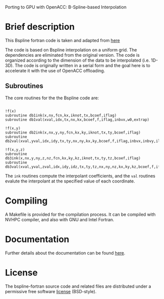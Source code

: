 Porting to GPU with OpenACC: B-Spline-based Interpolation

# Brief description

This Bspline fortran code is taken and adapted
from [here](http://jacobwilliams.github.io/bspline-fortran/)

The code is based on Bspline interpolation on a uniform grid. The dependencies are eliminated from the original version. The code is organized according to the dimension of the data to be interpolated (i.e. 1D-3D). The code is originally written in a serial form and the goal here is to accelerate it with the use of OpenACC offloading.                                                 

## Subroutines

The core routines for the the Bspline code are:

```Fortran

!f(x)
subroutine db1ink(x,nx,fcn,kx,iknot,tx,bcoef,iflag)
subroutine db1val(xval,idx,tx,nx,kx,bcoef,f,iflag,inbvx,w0,extrap)

!f(x,y)
subroutine db2ink(x,nx,y,ny,fcn,kx,ky,iknot,tx,ty,bcoef,iflag)
subroutine db2val(xval,yval,idx,idy,tx,ty,nx,ny,kx,ky,bcoef,f,iflag,inbvx,inbvy,iloy,w1,w0,extrap)

!f(x,y,z)
subroutine db3ink(x,nx,y,ny,z,nz,fcn,kx,ky,kz,iknot,tx,ty,tz,bcoef,iflag)
subroutine db3val(xval,yval,zval,idx,idy,idz,tx,ty,tz,nx,ny,nz,kx,ky,kz,bcoef,f,iflag,inbvx,inbvy,inbvz,iloy,iloz,w2,w1,w0,extrap)
```

The ```ink``` routines compute the interpolant coefficients, and the ```val``` routines evalute the interpolant at the specified value of each coordinate.

# Compiling

A Makefile is provided for the compilation process. It can be compiled with NVHPC compiler, and also with GNU and Intel Fortran.

# Documentation

Further details about the documentation can be found [here](http://jacobwilliams.github.io/bspline-fortran/).

# License

The bspline-fortran source code and related files are distributed under a permissive free software [license](https://github.com/jacobwilliams/bspline-fortran/blob/master/LICENSE) (BSD-style).
